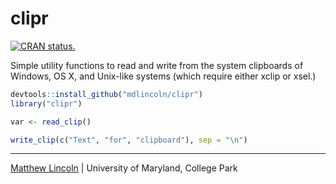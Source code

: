 clipr
=====

[![CRAN status.](http://www.r-pkg.org/badges/version/clipr)](http://www.r-pkg.org/pkg/clipr)

Simple utility functions to read and write from the system clipboards of Windows, OS X, and Unix-like systems (which require either xclip or xsel.)

```R
devtools::install_github("mdlincoln/clipr")
library("clipr")

var <- read_clip()

write_clip(c("Text", "for", "clipboard"), sep = "\n")
```

---
[Matthew Lincoln](http://matthewlincoln.net) | University of Maryland, College Park
